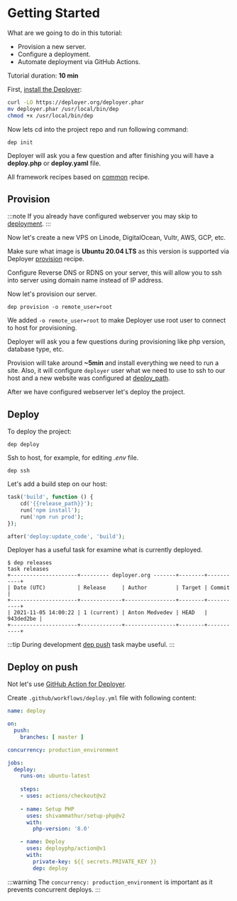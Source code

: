 # Getting Started

What are we going to do in this tutorial:
- Provision a new server.
- Configure a deployment.
- Automate deployment via GitHub Actions.

Tutorial duration: **10 min**

First, [install the Deployer](installation.md):

```sh
curl -LO https://deployer.org/deployer.phar
mv deployer.phar /usr/local/bin/dep
chmod +x /usr/local/bin/dep
```

Now lets cd into the project repo and run following command:

```
dep init
```

Deployer will ask you a few question and after finishing you will have a 
**deploy.php** or **deploy.yaml** file.

All framework recipes based on [common](recipe/common.md) recipe. 

## Provision

:::note
If you already have configured webserver you may skip to 
[deployment](#deploy).
:::

Now let's create a new VPS on Linode, DigitalOcean, Vultr, AWS, GCP, etc.

Make sure what image is **Ubuntu 20.04 LTS** as this version is supported via 
Deployer [provision](recipe/provision.md) recipe.

Configure Reverse DNS or RDNS on your server, this will allow you to ssh into 
server using domain name instead of IP address.

Now let's provision our server.

```
dep provision -o remote_user=root
```

We added `-o remote_user=root` to make Deployer use root user to connect to host 
for provisioning.

Deployer will ask you a few questions during provisioning like php version, 
database type, etc.

Provision will take around **~5min** and install everything we need to run a 
site. Also, it will configure `deployer` user what we need to use to ssh to our 
host and a new website was configured at [deploy_path](recipe/common.md#deploy_path).

After we have configured webserver let's deploy the project.

## Deploy

To deploy the project:
```
dep deploy
```

Ssh to host, for example, for editing _.env_ file.

```
dep ssh
```

Let's add a build step on our host:
```php
task('build', function () {
    cd('{{release_path}}');
    run('npm install');
    run('npm run prod');
});

after('deploy:update_code', 'build');
```

Deployer has a useful task for examine what is currently deployed.
```
$ dep releases
task releases
+---------------------+--------- deployer.org -------+--------+-----------+
| Date (UTC)          | Release     | Author         | Target | Commit    |
+---------------------+-------------+----------------+--------+-----------+
| 2021-11-05 14:00:22 | 1 (current) | Anton Medvedev | HEAD   | 943ded2be |
+---------------------+-------------+----------------+--------+-----------+
```

:::tip
During development [dep push](recipe/deploy/push.md) task maybe useful.
:::

## Deploy on push

Not let's use [GitHub Action for Deployer](https://github.com/deployphp/action).

Create `.github/workflows/deploy.yml` file with following content:

```yaml
name: deploy

on:
  push:
    branches: [ master ]

concurrency: production_environment

jobs:
  deploy:
    runs-on: ubuntu-latest
    
    steps:
    - uses: actions/checkout@v2
  
    - name: Setup PHP
      uses: shivammathur/setup-php@v2
      with:
        php-version: '8.0' 

    - name: Deploy
      uses: deployphp/action@v1
      with:
        private-key: ${{ secrets.PRIVATE_KEY }}
        dep: deploy
```

:::warning
The `concurrency: production_environment` is important as it prevents concurrent 
deploys.
:::
